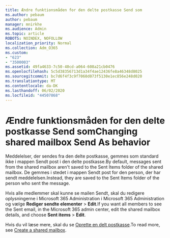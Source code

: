 ```yaml
---
title: Ændre funktionsmåden for den delte postkasse Send som
ms.author: pebaum
author: pebaum
manager: mnirkhe
ms.audience: Admin
ms.topic: article
ROBOTS: NOINDEX, NOFOLLOW
localization_priority: Normal
ms.collection: Adm_O365
ms.custom:
- "623"
- "3500003"
ms.assetid: 49fa4633-7c50-40cd-a064-608a21cb0476
ms.openlocfilehash: 5c5d38356713d1a34f4ae12436fe8a46348d8025
ms.sourcegitcommit: bc7d6f4f3c9f7060d073f5130e1ec856e248d020
ms.translationtype: MT
ms.contentlocale: da-DK
ms.lasthandoff: 06/02/2020
ms.locfileid: "44507868"
---
```

# <a name="changing-shared-mailbox-send-as-behavior"></a><span data-ttu-id="7f3e7-102">Ændre funktionsmåden for den delte postkasse Send som</span><span class="sxs-lookup"><span data-stu-id="7f3e7-102">Changing shared mailbox Send As behavior</span></span>

<span data-ttu-id="7f3e7-103">Meddelelser, der sendes fra den delte postkasse, gemmes som standard ikke i mappen Sendt post i den delte postkasse.</span><span class="sxs-lookup"><span data-stu-id="7f3e7-103">By default, messages sent from the shared mailbox aren't saved to the Sent Items folder of the shared mailbox.</span></span> <span data-ttu-id="7f3e7-104">De gemmes i stedet i mappen Sendt post for den person, der har sendt meddelelsen.</span><span class="sxs-lookup"><span data-stu-id="7f3e7-104">Instead, they are saved to the Sent Items folder of the person who sent the message.</span></span>
  
<span data-ttu-id="7f3e7-105">Hvis alle medlemmer skal kunne se mailen Sendt, skal du redigere oplysningerne i Microsoft 365 Administration i Microsoft 365 Administration og vælge **Rediger sendte elementer** \> **Edit**.</span><span class="sxs-lookup"><span data-stu-id="7f3e7-105">If you want all members to see the Sent email, in the Microsoft 365 admin center, edit the shared mailbox details, and choose **Sent items** \> **Edit**.</span></span>
  
<span data-ttu-id="7f3e7-106">Hvis du vil læse mere, skal du se [Oprette en delt postkasse](https://docs.microsoft.com/microsoft-365/admin/email/create-a-shared-mailbox).</span><span class="sxs-lookup"><span data-stu-id="7f3e7-106">To read more, see [Create a shared mailbox](https://docs.microsoft.com/microsoft-365/admin/email/create-a-shared-mailbox).</span></span>
  